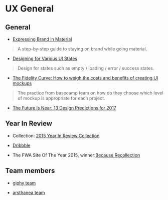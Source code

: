 # UX General

## General

- [Expressing Brand in Material](https://design.google.com/articles/expressing-brand-in-material/)
> A step-by-step guide to staying on brand while going material.

- [Designing for Various UI States](https://medium.com/@_mikehlee/designing-for-various-states-823816e49c8d)
> Design for states such as empty / loading / error / success states.

- [The Fidelity Curve: How to weigh the costs and benefits of creating UI mockups](https://m.signalvnoise.com/the-fidelity-curve-weighing-the-costs-and-benefits-of-interface-design-mockups-b259634807e2)
> The practice from basecamp team on how do they choose which level of mockup is appropriate for each project.

- [The Future Is Near: 13 Design Predictions for 2017](https://medium.com/@ChaseBuckleyUX/the-future-is-near-13-design-predictions-for-2017-654761f12c45)

## Year In Review

- Collection: [2015 Year In Review Collection](http://yearinreview.co/)

- [Dribbble](https://dribbble.com/stories/2016/01/15/2015-year-in-review)

- The FWA Site Of The Year 2015, winner:[Because Recollection](http://www.because-recollection.com/)

## Team members

- [giphy team](http://giphy.com/team)

- [arsthanea team](http://www.arsthanea.com/about-us/)